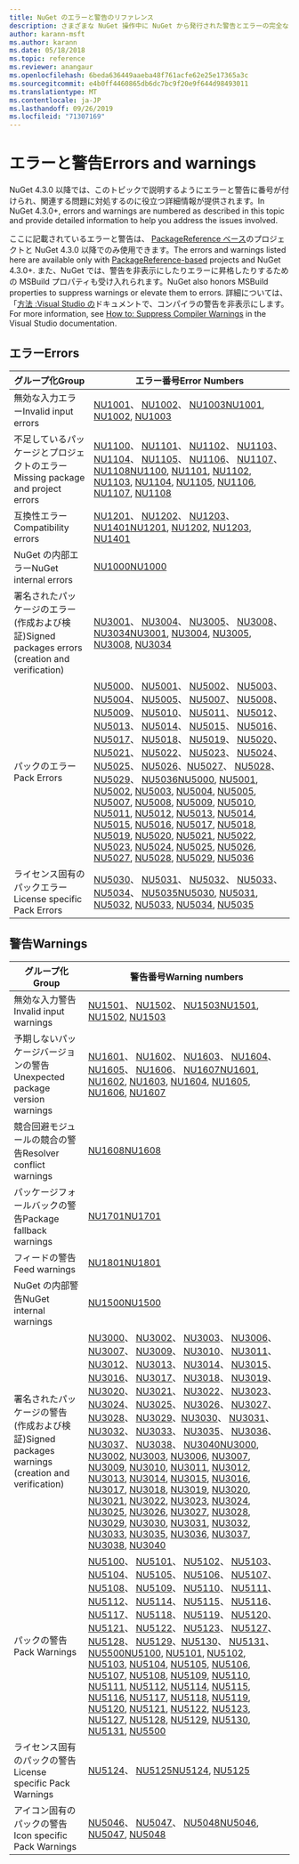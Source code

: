 ```yaml
---
title: NuGet のエラーと警告のリファレンス
description: さまざまな NuGet 操作中に NuGet から発行された警告とエラーの完全なリファレンス。
author: karann-msft
ms.author: karann
ms.date: 05/18/2018
ms.topic: reference
ms.reviewer: anangaur
ms.openlocfilehash: 6beda636449aaeba48f761acfe62e25e17365a3c
ms.sourcegitcommit: e4b0ff4460865db6dc7bc9f20e9f644d98493011
ms.translationtype: MT
ms.contentlocale: ja-JP
ms.lasthandoff: 09/26/2019
ms.locfileid: "71307169"
---
```

# <a name="errors-and-warnings"></a><span data-ttu-id="957f8-103">エラーと警告</span><span class="sxs-lookup"><span data-stu-id="957f8-103">Errors and warnings</span></span>

<span data-ttu-id="957f8-104">NuGet 4.3.0 以降では、このトピックで説明するようにエラーと警告に番号が付けられ、関連する問題に対処するのに役立つ詳細情報が提供されます。</span><span class="sxs-lookup"><span data-stu-id="957f8-104">In NuGet 4.3.0+, errors and warnings are numbered as described in this topic and provide detailed information to help you address the issues involved.</span></span>

<span data-ttu-id="957f8-105">ここに記載されているエラーと警告は、 [PackageReference ベース](../consume-packages/package-references-in-project-files.md)のプロジェクトと NuGet 4.3.0 以降でのみ使用できます。</span><span class="sxs-lookup"><span data-stu-id="957f8-105">The errors and warnings listed here are available only with [PackageReference-based](../consume-packages/package-references-in-project-files.md) projects and NuGet 4.3.0+.</span></span> <span data-ttu-id="957f8-106">また、NuGet では、警告を非表示にしたりエラーに昇格したりするための MSBuild プロパティも受け入れられます。</span><span class="sxs-lookup"><span data-stu-id="957f8-106">NuGet also honors MSBuild properties to suppress warnings or elevate them to errors.</span></span> <span data-ttu-id="957f8-107">詳細については、「[方法 :Visual Studio の](/visualstudio/ide/how-to-suppress-compiler-warnings)ドキュメントで、コンパイラの警告を非表示にします。</span><span class="sxs-lookup"><span data-stu-id="957f8-107">For more information, see [How to: Suppress Compiler Warnings](/visualstudio/ide/how-to-suppress-compiler-warnings) in the Visual Studio documentation.</span></span>

## <a name="errors"></a><span data-ttu-id="957f8-108">エラー</span><span class="sxs-lookup"><span data-stu-id="957f8-108">Errors</span></span>

| <span data-ttu-id="957f8-109">グループ化</span><span class="sxs-lookup"><span data-stu-id="957f8-109">Group</span></span> | <span data-ttu-id="957f8-110">エラー番号</span><span class="sxs-lookup"><span data-stu-id="957f8-110">Error Numbers</span></span> |
| --- | --- |
| <span data-ttu-id="957f8-111">無効な入力エラー</span><span class="sxs-lookup"><span data-stu-id="957f8-111">Invalid input errors</span></span> | <span data-ttu-id="957f8-112">[NU1001](./errors-and-warnings/NU1001.md)、 [NU1002](./errors-and-warnings/NU1002.md)、 [NU1003](./errors-and-warnings/NU1003.md)</span><span class="sxs-lookup"><span data-stu-id="957f8-112">[NU1001](./errors-and-warnings/NU1001.md), [NU1002](./errors-and-warnings/NU1002.md), [NU1003](./errors-and-warnings/NU1003.md)</span></span> |
| <span data-ttu-id="957f8-113">不足しているパッケージとプロジェクトのエラー</span><span class="sxs-lookup"><span data-stu-id="957f8-113">Missing package and project errors</span></span> | <span data-ttu-id="957f8-114">[NU1100](./errors-and-warnings/NU1100.md)、 [NU1101](./errors-and-warnings/NU1101.md)、 [NU1102](./errors-and-warnings/NU1102.md)、 [NU1103](./errors-and-warnings/NU1103.md)、 [NU1104](./errors-and-warnings/NU1104.md)、 [NU1105](./errors-and-warnings/NU1105.md)、 [NU1106](./errors-and-warnings/NU1106.md)、 [NU1107](./errors-and-warnings/NU1107.md)、 [NU1108](./errors-and-warnings/NU1108.md)</span><span class="sxs-lookup"><span data-stu-id="957f8-114">[NU1100](./errors-and-warnings/NU1100.md), [NU1101](./errors-and-warnings/NU1101.md), [NU1102](./errors-and-warnings/NU1102.md), [NU1103](./errors-and-warnings/NU1103.md), [NU1104](./errors-and-warnings/NU1104.md), [NU1105](./errors-and-warnings/NU1105.md), [NU1106](./errors-and-warnings/NU1106.md), [NU1107](./errors-and-warnings/NU1107.md), [NU1108](./errors-and-warnings/NU1108.md)</span></span> |
| <span data-ttu-id="957f8-115">互換性エラー</span><span class="sxs-lookup"><span data-stu-id="957f8-115">Compatibility errors</span></span> | <span data-ttu-id="957f8-116">[NU1201](./errors-and-warnings/NU1201.md)、 [NU1202](./errors-and-warnings/NU1202.md)、 [NU1203](./errors-and-warnings/NU1203.md)、 [NU1401](./errors-and-warnings/NU1401.md)</span><span class="sxs-lookup"><span data-stu-id="957f8-116">[NU1201](./errors-and-warnings/NU1201.md), [NU1202](./errors-and-warnings/NU1202.md), [NU1203](./errors-and-warnings/NU1203.md), [NU1401](./errors-and-warnings/NU1401.md)</span></span> |
| <span data-ttu-id="957f8-117">NuGet の内部エラー</span><span class="sxs-lookup"><span data-stu-id="957f8-117">NuGet internal errors</span></span> | [<span data-ttu-id="957f8-118">NU1000</span><span class="sxs-lookup"><span data-stu-id="957f8-118">NU1000</span></span>](./errors-and-warnings/NU1000.md) |
| <span data-ttu-id="957f8-119">署名されたパッケージのエラー (作成および検証)</span><span class="sxs-lookup"><span data-stu-id="957f8-119">Signed packages errors (creation and verification)</span></span> | <span data-ttu-id="957f8-120">[NU3001](./errors-and-warnings/NU3001.md)、 [NU3004](./errors-and-warnings/NU3004.md)、 [NU3005](./errors-and-warnings/NU3005.md)、 [NU3008](./errors-and-warnings/NU3008.md)、 [NU3034](./errors-and-warnings/NU3034.md)</span><span class="sxs-lookup"><span data-stu-id="957f8-120">[NU3001](./errors-and-warnings/NU3001.md), [NU3004](./errors-and-warnings/NU3004.md), [NU3005](./errors-and-warnings/NU3005.md), [NU3008](./errors-and-warnings/NU3008.md), [NU3034](./errors-and-warnings/NU3034.md)</span></span>|
| <span data-ttu-id="957f8-121">パックのエラー</span><span class="sxs-lookup"><span data-stu-id="957f8-121">Pack Errors</span></span> | <span data-ttu-id="957f8-122">[NU5000](./errors-and-warnings/NU5000.md)、 [NU5001](./errors-and-warnings/NU5001.md)、 [NU5002](./errors-and-warnings/NU5002.md)、 [NU5003](./errors-and-warnings/NU5003.md)、 [NU5004](./errors-and-warnings/NU5004.md)、 [NU5005](./errors-and-warnings/NU5005.md)、 [NU5007](./errors-and-warnings/NU5007.md)、 [NU5008](./errors-and-warnings/NU5008.md)、 [NU5009](./errors-and-warnings/NU5009.md)、 [NU5010](./errors-and-warnings/NU5010.md)、 [NU5011](./errors-and-warnings/NU5011.md)、 [NU5012](./errors-and-warnings/NU5012.md)、 [NU5013](./errors-and-warnings/NU5013.md)、 [NU5014](./errors-and-warnings/NU5014.md)、 [NU5015](./errors-and-warnings/NU5015.md)、 [NU5016](./errors-and-warnings/NU5016.md)、 [NU5017](./errors-and-warnings/NU5017.md)、 [NU5018](./errors-and-warnings/NU5018.md)、 [NU5019](./errors-and-warnings/NU5019.md)、 [NU5020](./errors-and-warnings/NU5020.md)、 [NU5021](./errors-and-warnings/NU5021.md)、 [NU5022](./errors-and-warnings/NU5022.md)、 [NU5023](./errors-and-warnings/NU5023.md)、 [NU5024](./errors-and-warnings/NU5024.md)、 [NU5025](./errors-and-warnings/NU5025.md)、 [NU5026](./errors-and-warnings/NU5026.md)、[NU5027](./errors-and-warnings/NU5027.md)、 [NU5028](./errors-and-warnings/NU5028.md)、 [NU5029](./errors-and-warnings/NU5029.md)、 [NU5036](./errors-and-warnings/NU5036.md)</span><span class="sxs-lookup"><span data-stu-id="957f8-122">[NU5000](./errors-and-warnings/NU5000.md), [NU5001](./errors-and-warnings/NU5001.md), [NU5002](./errors-and-warnings/NU5002.md), [NU5003](./errors-and-warnings/NU5003.md), [NU5004](./errors-and-warnings/NU5004.md), [NU5005](./errors-and-warnings/NU5005.md), [NU5007](./errors-and-warnings/NU5007.md), [NU5008](./errors-and-warnings/NU5008.md), [NU5009](./errors-and-warnings/NU5009.md), [NU5010](./errors-and-warnings/NU5010.md), [NU5011](./errors-and-warnings/NU5011.md), [NU5012](./errors-and-warnings/NU5012.md), [NU5013](./errors-and-warnings/NU5013.md), [NU5014](./errors-and-warnings/NU5014.md), [NU5015](./errors-and-warnings/NU5015.md), [NU5016](./errors-and-warnings/NU5016.md), [NU5017](./errors-and-warnings/NU5017.md), [NU5018](./errors-and-warnings/NU5018.md), [NU5019](./errors-and-warnings/NU5019.md), [NU5020](./errors-and-warnings/NU5020.md), [NU5021](./errors-and-warnings/NU5021.md), [NU5022](./errors-and-warnings/NU5022.md), [NU5023](./errors-and-warnings/NU5023.md), [NU5024](./errors-and-warnings/NU5024.md), [NU5025](./errors-and-warnings/NU5025.md), [NU5026](./errors-and-warnings/NU5026.md), [NU5027](./errors-and-warnings/NU5027.md), [NU5028](./errors-and-warnings/NU5028.md), [NU5029](./errors-and-warnings/NU5029.md), [NU5036](./errors-and-warnings/NU5036.md)</span></span>
| <span data-ttu-id="957f8-123">ライセンス固有のパックエラー</span><span class="sxs-lookup"><span data-stu-id="957f8-123">License specific Pack Errors</span></span> | <span data-ttu-id="957f8-124">[NU5030](./errors-and-warnings/NU5030.md)、 [NU5031](./errors-and-warnings/NU5031.md)、 [NU5032](./errors-and-warnings/NU5032.md)、 [NU5033](./errors-and-warnings/NU5033.md)、 [NU5034](./errors-and-warnings/NU5034.md)、 [NU5035](./errors-and-warnings/NU5035.md)</span><span class="sxs-lookup"><span data-stu-id="957f8-124">[NU5030](./errors-and-warnings/NU5030.md), [NU5031](./errors-and-warnings/NU5031.md), [NU5032](./errors-and-warnings/NU5032.md), [NU5033](./errors-and-warnings/NU5033.md), [NU5034](./errors-and-warnings/NU5034.md), [NU5035](./errors-and-warnings/NU5035.md)</span></span>

## <a name="warnings"></a><span data-ttu-id="957f8-125">警告</span><span class="sxs-lookup"><span data-stu-id="957f8-125">Warnings</span></span>

| <span data-ttu-id="957f8-126">グループ化</span><span class="sxs-lookup"><span data-stu-id="957f8-126">Group</span></span> | <span data-ttu-id="957f8-127">警告番号</span><span class="sxs-lookup"><span data-stu-id="957f8-127">Warning numbers</span></span> |
| --- | --- |
| <span data-ttu-id="957f8-128">無効な入力警告</span><span class="sxs-lookup"><span data-stu-id="957f8-128">Invalid input warnings</span></span> | <span data-ttu-id="957f8-129">[NU1501](./errors-and-warnings/NU1501.md)、 [NU1502](./errors-and-warnings/NU1502.md)、 [NU1503](./errors-and-warnings/NU1503.md)</span><span class="sxs-lookup"><span data-stu-id="957f8-129">[NU1501](./errors-and-warnings/NU1501.md), [NU1502](./errors-and-warnings/NU1502.md), [NU1503](./errors-and-warnings/NU1503.md)</span></span> |
| <span data-ttu-id="957f8-130">予期しないパッケージバージョンの警告</span><span class="sxs-lookup"><span data-stu-id="957f8-130">Unexpected package version warnings</span></span> | <span data-ttu-id="957f8-131">[NU1601](./errors-and-warnings/NU1601.md)、 [NU1602](./errors-and-warnings/NU1602.md)、 [NU1603](./errors-and-warnings/NU1603.md)、 [NU1604](./errors-and-warnings/NU1604.md)、 [NU1605](./errors-and-warnings/NU1605.md)、 [NU1606](./errors-and-warnings/NU1108.md)、 [NU1607](./errors-and-warnings/NU1107.md)</span><span class="sxs-lookup"><span data-stu-id="957f8-131">[NU1601](./errors-and-warnings/NU1601.md), [NU1602](./errors-and-warnings/NU1602.md), [NU1603](./errors-and-warnings/NU1603.md), [NU1604](./errors-and-warnings/NU1604.md), [NU1605](./errors-and-warnings/NU1605.md), [NU1606](./errors-and-warnings/NU1108.md), [NU1607](./errors-and-warnings/NU1107.md)</span></span> |
| <span data-ttu-id="957f8-132">競合回避モジュールの競合の警告</span><span class="sxs-lookup"><span data-stu-id="957f8-132">Resolver conflict warnings</span></span> | [<span data-ttu-id="957f8-133">NU1608</span><span class="sxs-lookup"><span data-stu-id="957f8-133">NU1608</span></span>](./errors-and-warnings/NU1608.md) |
| <span data-ttu-id="957f8-134">パッケージフォールバックの警告</span><span class="sxs-lookup"><span data-stu-id="957f8-134">Package fallback warnings</span></span> | [<span data-ttu-id="957f8-135">NU1701</span><span class="sxs-lookup"><span data-stu-id="957f8-135">NU1701</span></span>](./errors-and-warnings/NU1701.md) |
| <span data-ttu-id="957f8-136">フィードの警告</span><span class="sxs-lookup"><span data-stu-id="957f8-136">Feed warnings</span></span> | [<span data-ttu-id="957f8-137">NU1801</span><span class="sxs-lookup"><span data-stu-id="957f8-137">NU1801</span></span>](./errors-and-warnings/NU1801.md) |
| <span data-ttu-id="957f8-138">NuGet の内部警告</span><span class="sxs-lookup"><span data-stu-id="957f8-138">NuGet internal warnings</span></span> | [<span data-ttu-id="957f8-139">NU1500</span><span class="sxs-lookup"><span data-stu-id="957f8-139">NU1500</span></span>](./errors-and-warnings/NU1500.md) |
| <span data-ttu-id="957f8-140">署名されたパッケージの警告 (作成および検証)</span><span class="sxs-lookup"><span data-stu-id="957f8-140">Signed packages warnings (creation and verification)</span></span> | <span data-ttu-id="957f8-141">[NU3000](./errors-and-warnings/NU3000.md)、 [NU3002](./errors-and-warnings/NU3002.md)、 [NU3003](./errors-and-warnings/NU3003.md)、 [NU3006](./errors-and-warnings/NU3006.md)、 [NU3007](./errors-and-warnings/NU3007.md)、 [NU3009](./errors-and-warnings/NU3009.md)、 [NU3010](./errors-and-warnings/NU3010.md)、 [NU3011](./errors-and-warnings/NU3011.md)、 [NU3012](./errors-and-warnings/NU3012.md)、 [NU3013](./errors-and-warnings/NU3013.md)、 [NU3014](./errors-and-warnings/NU3014.md)、 [NU3015](./errors-and-warnings/NU3015.md)、 [NU3016](./errors-and-warnings/NU3016.md)、 [NU3017](./errors-and-warnings/NU3017.md)、 [NU3018](./errors-and-warnings/NU3018.md)、 [NU3019](./errors-and-warnings/NU3019.md)、 [NU3020](./errors-and-warnings/NU3020.md)、 [NU3021](./errors-and-warnings/NU3021.md)、 [NU3022](./errors-and-warnings/NU3022.md)、 [NU3023](./errors-and-warnings/NU3023.md)、 [NU3024](./errors-and-warnings/NU3024.md)、 [NU3025](./errors-and-warnings/NU3025.md)、 [NU3026](./errors-and-warnings/NU3026.md)、 [NU3027](./errors-and-warnings/NU3027.md)、 [NU3028](./errors-and-warnings/NU3028.md)、 [NU3029](./errors-and-warnings/NU3029.md)、[NU3030](./errors-and-warnings/NU3030.md)、 [NU3031](./errors-and-warnings/NU3031.md)、 [NU3032](./errors-and-warnings/NU3032.md)、 [NU3033](./errors-and-warnings/NU3033.md)、 [NU3035](./errors-and-warnings/NU3035.md)、 [NU3036](./errors-and-warnings/NU3036.md)、 [NU3037](./errors-and-warnings/NU3037.md)、 [NU3038](./errors-and-warnings/NU3038.md)、 [NU3040](./errors-and-warnings/NU3040.md)</span><span class="sxs-lookup"><span data-stu-id="957f8-141">[NU3000](./errors-and-warnings/NU3000.md), [NU3002](./errors-and-warnings/NU3002.md), [NU3003](./errors-and-warnings/NU3003.md), [NU3006](./errors-and-warnings/NU3006.md), [NU3007](./errors-and-warnings/NU3007.md), [NU3009](./errors-and-warnings/NU3009.md), [NU3010](./errors-and-warnings/NU3010.md), [NU3011](./errors-and-warnings/NU3011.md), [NU3012](./errors-and-warnings/NU3012.md), [NU3013](./errors-and-warnings/NU3013.md), [NU3014](./errors-and-warnings/NU3014.md), [NU3015](./errors-and-warnings/NU3015.md), [NU3016](./errors-and-warnings/NU3016.md), [NU3017](./errors-and-warnings/NU3017.md), [NU3018](./errors-and-warnings/NU3018.md), [NU3019](./errors-and-warnings/NU3019.md), [NU3020](./errors-and-warnings/NU3020.md), [NU3021](./errors-and-warnings/NU3021.md), [NU3022](./errors-and-warnings/NU3022.md), [NU3023](./errors-and-warnings/NU3023.md), [NU3024](./errors-and-warnings/NU3024.md), [NU3025](./errors-and-warnings/NU3025.md), [NU3026](./errors-and-warnings/NU3026.md), [NU3027](./errors-and-warnings/NU3027.md), [NU3028](./errors-and-warnings/NU3028.md), [NU3029](./errors-and-warnings/NU3029.md), [NU3030](./errors-and-warnings/NU3030.md), [NU3031](./errors-and-warnings/NU3031.md), [NU3032](./errors-and-warnings/NU3032.md), [NU3033](./errors-and-warnings/NU3033.md), [NU3035](./errors-and-warnings/NU3035.md), [NU3036](./errors-and-warnings/NU3036.md), [NU3037](./errors-and-warnings/NU3037.md), [NU3038](./errors-and-warnings/NU3038.md), [NU3040](./errors-and-warnings/NU3040.md)</span></span> |
| <span data-ttu-id="957f8-142">パックの警告</span><span class="sxs-lookup"><span data-stu-id="957f8-142">Pack Warnings</span></span> | <span data-ttu-id="957f8-143">[NU5100](./errors-and-warnings/NU5100.md)、 [NU5101](./errors-and-warnings/NU5101.md)、 [NU5102](./errors-and-warnings/NU5102.md)、 [NU5103](./errors-and-warnings/NU5103.md)、 [NU5104](./errors-and-warnings/NU5104.md)、 [NU5105](./errors-and-warnings/NU5105.md)、 [NU5106](./errors-and-warnings/NU5106.md)、 [NU5107](./errors-and-warnings/NU5107.md)、 [NU5108](./errors-and-warnings/NU5108.md)、 [NU5109](./errors-and-warnings/NU5109.md)、 [NU5110](./errors-and-warnings/NU5110.md)、 [NU5111](./errors-and-warnings/NU5111.md)、 [NU5112](./errors-and-warnings/NU5112.md)、 [NU5114](./errors-and-warnings/NU5114.md)、 [NU5115](./errors-and-warnings/NU5115.md)、 [NU5116](./errors-and-warnings/NU5116.md)、 [NU5117](./errors-and-warnings/NU5117.md)、 [NU5118](./errors-and-warnings/NU5118.md)、 [NU5119](./errors-and-warnings/NU5119.md)、 [NU5120](./errors-and-warnings/NU5120.md)、 [NU5121](./errors-and-warnings/NU5121.md)、 [NU5122](./errors-and-warnings/NU5122.md)、 [NU5123](./errors-and-warnings/NU5123.md)、 [NU5127](./errors-and-warnings/NU5127.md)、 [NU5128](./errors-and-warnings/NU5128.md)、 [NU5129](./errors-and-warnings/NU5129.md)、[NU5130](./errors-and-warnings/NU5130.md)、 [NU5131](./errors-and-warnings/NU5131.md)、 [NU5500](./errors-and-warnings/NU5500.md)</span><span class="sxs-lookup"><span data-stu-id="957f8-143">[NU5100](./errors-and-warnings/NU5100.md), [NU5101](./errors-and-warnings/NU5101.md), [NU5102](./errors-and-warnings/NU5102.md), [NU5103](./errors-and-warnings/NU5103.md), [NU5104](./errors-and-warnings/NU5104.md), [NU5105](./errors-and-warnings/NU5105.md), [NU5106](./errors-and-warnings/NU5106.md), [NU5107](./errors-and-warnings/NU5107.md), [NU5108](./errors-and-warnings/NU5108.md), [NU5109](./errors-and-warnings/NU5109.md), [NU5110](./errors-and-warnings/NU5110.md), [NU5111](./errors-and-warnings/NU5111.md), [NU5112](./errors-and-warnings/NU5112.md), [NU5114](./errors-and-warnings/NU5114.md), [NU5115](./errors-and-warnings/NU5115.md), [NU5116](./errors-and-warnings/NU5116.md), [NU5117](./errors-and-warnings/NU5117.md), [NU5118](./errors-and-warnings/NU5118.md), [NU5119](./errors-and-warnings/NU5119.md), [NU5120](./errors-and-warnings/NU5120.md), [NU5121](./errors-and-warnings/NU5121.md), [NU5122](./errors-and-warnings/NU5122.md), [NU5123](./errors-and-warnings/NU5123.md), [NU5127](./errors-and-warnings/NU5127.md), [NU5128](./errors-and-warnings/NU5128.md), [NU5129](./errors-and-warnings/NU5129.md), [NU5130](./errors-and-warnings/NU5130.md), [NU5131](./errors-and-warnings/NU5131.md), [NU5500](./errors-and-warnings/NU5500.md)</span></span>
| <span data-ttu-id="957f8-144">ライセンス固有のパックの警告</span><span class="sxs-lookup"><span data-stu-id="957f8-144">License specific Pack Warnings</span></span> | <span data-ttu-id="957f8-145">[NU5124](./errors-and-warnings/NU5124.md)、 [NU5125](./errors-and-warnings/NU5125.md)</span><span class="sxs-lookup"><span data-stu-id="957f8-145">[NU5124](./errors-and-warnings/NU5124.md), [NU5125](./errors-and-warnings/NU5125.md)</span></span>
| <span data-ttu-id="957f8-146">アイコン固有のパックの警告</span><span class="sxs-lookup"><span data-stu-id="957f8-146">Icon specific Pack Warnings</span></span> | <span data-ttu-id="957f8-147">[NU5046](./errors-and-warnings/NU5046.md)、 [NU5047](./errors-and-warnings/NU5047.md)、 [NU5048](./errors-and-warnings/NU5048.md)</span><span class="sxs-lookup"><span data-stu-id="957f8-147">[NU5046](./errors-and-warnings/NU5046.md), [NU5047](./errors-and-warnings/NU5047.md), [NU5048](./errors-and-warnings/NU5048.md)</span></span>
